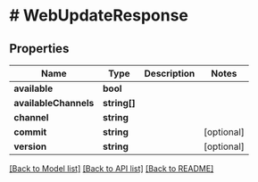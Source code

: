 # # WebUpdateResponse

## Properties

Name | Type | Description | Notes
------------ | ------------- | ------------- | -------------
**available** | **bool** |  |
**availableChannels** | **string[]** |  |
**channel** | **string** |  |
**commit** | **string** |  | [optional]
**version** | **string** |  | [optional]

[[Back to Model list]](../../README.md#models) [[Back to API list]](../../README.md#endpoints) [[Back to README]](../../README.md)
